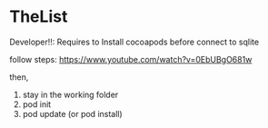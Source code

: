 # TheList
Developer!!: Requires to Install cocoapods before connect to sqlite 

follow steps: https://www.youtube.com/watch?v=0EbUBgO681w

then, 
1. stay in the working folder 
2. pod init
3. pod update (or pod install)
